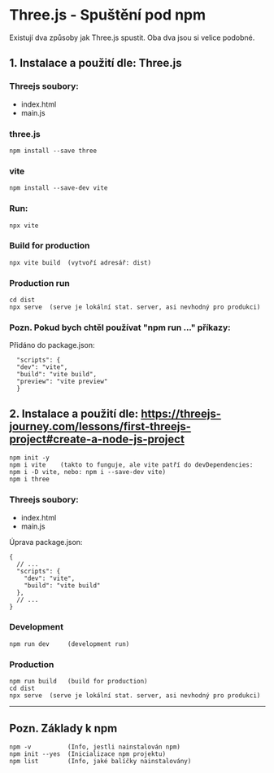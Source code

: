 # Three.js - Spuštění pod npm

Existují dva způsoby jak Three.js spustit. Oba dva jsou si velice podobné.

## 1. Instalace a použití dle: Three.js 

### Threejs soubory:
- index.html
- main.js

### three.js
```
npm install --save three
```

### vite
```
npm install --save-dev vite
```

### Run:
```
npx vite
```

### Build for production
```
npx vite build  (vytvoří adresář: dist)
```

### Production run
```
cd dist
npx serve  (serve je lokální stat. server, asi nevhodný pro produkci)
```

### Pozn. Pokud bych chtěl používat "npm run ..." příkazy:
Přidáno do package.json:
```
  "scripts": {
  "dev": "vite",
  "build": "vite build",
  "preview": "vite preview"
  }
```

## 2. Instalace a použití dle: https://threejs-journey.com/lessons/first-threejs-project#create-a-node-js-project

```
npm init -y
npm i vite    (takto to funguje, ale vite patří do devDependencies: npm i -D vite, nebo: npm i --save-dev vite)
npm i three
```

### Threejs soubory:
- index.html
- main.js

Úprava package.json:
```
{
  // ...
  "scripts": {
    "dev": "vite",
    "build": "vite build"
  },
  // ...
}
```

### Development
```
npm run dev		(development run)
```

### Production
```
npm run build	(build for production)
cd dist
npx serve  (serve je lokální stat. server, asi nevhodný pro produkci)
```

---

## Pozn. Základy k npm

```
npm -v			(Info, jestli nainstalován npm)
npm init --yes	(Inicializace npm projektu)
npm list		(Info, jaké balíčky nainstalovány)
```
